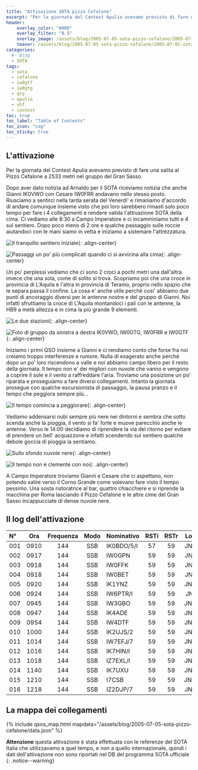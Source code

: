 ```yaml
---
title: "Attivazione SOTA pizzo Cefalone"
excerpt: "Per la giornata del Contest Apulia avevamo previsto di fare una salita al Pizzo Cefalone a 2533 metri nel gruppo del Gran Sasso"
header: 
    overlay_color: "#000"
    overlay_filter: "0.5"
    overlay_image: /assets/blog/2005-07-05-sota-pizzo-cefalone/2005-07-05-sota-pizzo-cefalone-teaser.jpg
    teaser: /assets/blog/2005-07-05-sota-pizzo-cefalone/2005-07-05-sota-pizzo-cefalone-teaser.jpg
categories:
  #- Blog
  - SOTA
tags:
  - sota
  - cefalone
  - iw0gtf
  - iw0gtg
  - qrp
  - apulia
  - vhf
  - contest
toc: true
toc_label: "Table of Contents"
toc_icon: "cog"
toc_sticky: true
---
```


## L'attivazione

Per la giornata del Contest Apulia avevamo previsto di fare una salita al Pizzo Cefalone a 2533 metri nel gruppo del Gran Sasso.

Dopo aver dato notizia ad Arnaldo per il SOTA riceviamo notizia che anche Gianni IK0VWO con Cesare IW0FRR andavano nello stesso posto. Riusciamo a sentirci nella tarda serata del Venerdi' e rimaniamo d'accordo di andare comunque insieme visto che poi loro sarebbero rimasti solo poco tempo per fare i 4 collegamenti e rendere valida l'attivazione SOTA della cima.
Ci vediamo alle 8:30 a Campo Imperatore e ci incamminiamo tutti e 4 sul sentiero. Dopo poco meno di 2 ore e qualche passaggio sulle roccie aiutandoci con le mani siamo in vetta e iniziamo a sistemare l'attrezzatura.

![Il tranquillo sentiero iniziale](/assets/blog/2005-07-05-sota-pizzo-cefalone/2005-07-05-sota-pizzo-cefalone-01.jpg){: .align-center}

![Passaggi un po' più complicati quando ci si avvicina alla cima](/assets/blog/2005-07-05-sota-pizzo-cefalone/2005-07-05-sota-pizzo-cefalone-02.jpg){: .align-center}

Un po' perplessi vediamo che ci sono 2 croci a pochi metri una dall'altra invece che una sola, come di solito si trova. Scopriamo poi che una croce in provincia di L'Aquila e l'altra in provincia di Teramo, proprio nello spazio che le separa passa il confine. La cosa e' anche utile perchè cosi' abbiamo due punti di ancoraggio diversi per le antenne nostre e del gruppo di Gianni. Noi infatti sfruttiamo la croce di L'Aquila montandoci i pali con le antenne, la HB9 a metà altezza e in cima la più grande 9 elementi.

![Le due stazioni](/assets/blog/2005-07-05-sota-pizzo-cefalone/2005-07-05-sota-pizzo-cefalone-03.jpg){: .align-center}

![Foto di gruppo da sinistra a destra IK0VWO, IW0GTG, IW0FRR e IW0GTF](/assets/blog/2005-07-05-sota-pizzo-cefalone/2005-07-05-sota-pizzo-cefalone-04.jpg){: .align-center}

Iniziamo i primi QSO insieme a Gianni e ci rendiamo conto che forse fra noi creiamo troppo interferenze e rumore. Nulla di esagerato anche perchè dopo un po' loro riscendono a valle e noi abbiamo campo libero per il resto della giornata. Il tempo non e' dei migliori con nuvole che vanno e vengono a coprire il sole e il vento a raffreddare l'aria. Troviamo una posizione un po' riparata e proseguiamo a fare diversi collegamenti. Intanto la giornata prosegue con qualche escursionista di passaggio, la pausa pranzo e il tempo che peggiora sempre più...

![Il tempo comincia a peggiorare](/assets/blog/2005-07-05-sota-pizzo-cefalone/2005-07-05-sota-pizzo-cefalone-05.jpg){: .align-center}

Vediamo addensarsi nubi sempre più nere nei dintorni e sembra che sotto scenda anche la pioggia, il vento si fa' forte e muove parecchio anche le antenne. Verso le 14:00 decidiamo di riprendere la via del ritorno per evitare di prendere un bell' acquazzone e infatti scendendo sul sentiero qualche debole goccia di pioggia la sentiamo.

![Sullo sfondo nuvole nere](/assets/blog/2005-07-05-sota-pizzo-cefalone/2005-07-05-sota-pizzo-cefalone-06.jpg){: .align-center}

![Il tempo non è clemente con noi](/assets/blog/2005-07-05-sota-pizzo-cefalone/2005-07-05-sota-pizzo-cefalone-07.jpg){: .align-center}

A Campo Imperatore troviamo Gianni e Cesare che ci aspettano, non potendo salire verso il Corno Grande come volevano fare visto il tempo pessimo. Una sosta ristoratrice al bar, quattro chiacchiere e si riprende la macchina per Roma lasciando il Pizzo Cefalone e le altre cime del Gran Sasso incappucciate di dense nuvole nere.

## Il log dell'attivazione

|N°|Ora|Frequenza|Modo|Nominativo|RSTi|RSTr|Locator|QRB|
|:---|:---:|:---:|:---:|:---|:---:|:---:|:---:|---:|
001|0910|144|SSB|IK0BDO/5/I|57|59|JN54KB||
002|0917|144|SSB|IW0GPN|59|59|JN62FB||
003|0918|144|SSB|IW0FFK|59|59|JN61FS||
004|0918|144|SSB|IW0BET|59|59|JN61FS||
005|0920|144|SSB|IK1YNZ|59|59|JN33UT||
006|0924|144|SSB|IW6PTR/I|59|59|JN62XI||
007|0945|144|SSB|IW3GBO|59|59|JN66OA||
008|0947|144|SSB|IK4ADE|59|59|JN54OE||
009|0954|144|SSB|IW4DTF|59|59|JN64AK||
010|1000|144|SSB|IK2UJS/2|59|59|JN55EU||
011|1014|144|SSB|IW7EFJ/7|59|59|JN71UR||
012|1016|144|SSB|IK7HIN/I|59|59|JN81KC||
013|1018|144|SSB|IZ7EXL/I|59|59|JN81KC||
014|1140|144|SSB|IK7UXU|59|59|JN81EH||
015|1210|144|SSB|I7CSB|59|59|JN71QQ||
016|1218|144|SSB|IZ2DJP/7|59|59|JN81AP||

## La mappa dei collegamenti

{% include qsos_map.html mapdata="/assets/blog/2005-07-05-sota-pizzo-cefalone/data.json" %}

**Attenzione** questa attivazione è stata effettuata con le referenze del SOTA Italia che utilizzavamo a quel tempo, e non a quello internazionale, quindi i dati dell'attivazione non sono riportati nel DB del programma SOTA ufficiale {: .notice--warning}
